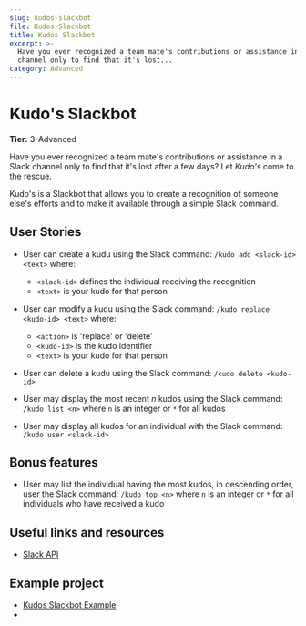 ```yaml
---
slug: kudos-slackbot
file: Kudos-Slackbot
title: Kudos Slackbot
excerpt: >-
  Have you ever recognized a team mate's contributions or assistance in a Slack
  channel only to find that it's lost...
category: Advanced
---
```

# Kudo's Slackbot

**Tier:** 3-Advanced

Have you ever recognized a team mate's contributions or assistance in a Slack
channel only to find that it's lost after a few days? Let _*Kudo's*_ come to
the rescue.

Kudo's is a Slackbot that allows you to create a recognition of someone else's
efforts and to make it available through a simple Slack command.

## User Stories

* User can create a kudu using the Slack command: `/kudo add <slack-id> <text>` where:

    -   `<slack-id>` defines the individual receiving the recognition
    -   `<text>` is your kudo for that person

* User can modify a kudu using the Slack command: `/kudo replace <kudo-id> <text>` where:

    -   `<action>` is 'replace' or 'delete'
    -   `<kudo-id>` is the kudo identifier
    -   `<text>` is your kudo for that person

* User can delete a kudu using the Slack command: `/kudo delete <kudo-id>`

* User may display the most recent _n_ kudos using the Slack command: `/kudo list <n>` where `n` is an integer or `*` for all kudos

* User may display all kudos for an individual with the Slack command: `/kudo user <slack-id>`

## Bonus features

* User may list the individual having the most kudos, in descending order, user the Slack command: `/kudo top <n>` where `n` is an integer or `*` for all individuals who have received a kudo

## Useful links and resources

-   [Slack API](https://api.slack.com/)

## Example project

-   [Kudos Slackbot Example](https://cubic-quince.glitch.me/)
-    
